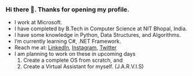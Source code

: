 ### Hi there 👋. Thanks for opening my profile. 

<!--
**Goutham88/Goutham88** is a ✨ _special_ ✨ repository because its `README.md` (this file) appears on your GitHub profile.

Here are some ideas to get you started:
-->

- I work at Microsoft.
- I have completed by B.Tech in Computer Science at NIT Bhopal, India.
- I have some knowledge in Python, Data Structures, and Algorithms.
- I’m currently learning C#, .NET Framework.
- Reach me at: [LinkedIn](https://linkedin.com/in/goutham8), [Instagram](https://www.instagram.com/goutham_chunduru/), [Twitter](https://twitter.com/GouthamChunduru)
- I am planning to work on these in upcoming days
  1. Create a complete OS from scratch, and
  2. Create a Virtual Assistant for myself. (J.A.R.V.I.S)
